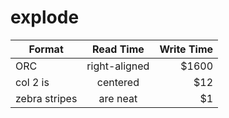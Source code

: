# explode


| Format        | Read Time           | Write Time  |
| ------------- |:-------------:| -----:|
| ORC      | right-aligned | $1600 |
| col 2 is      | centered      |   $12 |
| zebra stripes | are neat      |    $1 |

